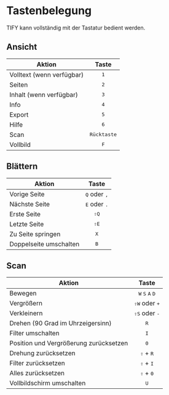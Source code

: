 # Tastenbelegung

TIFY kann vollständig mit der Tastatur bedient werden.

## Ansicht

| Aktion | Taste |
| --- | :---: |
| Volltext (wenn verfügbar) | <kbd>1</kbd> |
| Seiten | <kbd>2</kbd> |
| Inhalt (wenn verfügbar) | <kbd>3</kbd> |
| Info | <kbd>4</kbd> |
| Export | <kbd>5</kbd> |
| Hilfe | <kbd>6</kbd> |
| Scan | <kbd>Rücktaste</kbd> |
| Vollbild | <kbd>F</kbd> |

## Blättern

| Aktion | Taste |
| --- | :---: |
| Vorige Seite | <kbd>Q</kbd> oder <kbd>,</kbd> |
| Nächste Seite | <kbd>E</kbd> oder <kbd>.</kbd> |
| Erste Seite | <kbd>&#8679;Q</kbd> |
| Letzte Seite | <kbd>&#8679;E</kbd> |
| Zu Seite springen | <kbd>X</kbd> |
| Doppelseite umschalten | <kbd>B</kbd> |

## Scan

| Aktion | Taste |
| --- | :---: |
| Bewegen | <kbd>W</kbd> <kbd>S</kbd> <kbd>A</kbd> <kbd>D</kbd> |
| Vergrößern | <kbd>&#8679;W</kbd> oder <kbd>+</kbd> |
| Verkleinern | <kbd>&#8679;S</kbd> oder <kbd>-</kbd> |
| Drehen (90 Grad im Uhrzeigersinn) | <kbd>R</kbd> |
| Filter umschalten | <kbd>I</kbd> |
| Position und Vergrößerung zurücksetzen | <kbd>0</kbd> |
| Drehung zurücksetzen | <kbd>&#8679;</kbd> + <kbd>R</kbd> |
| Filter zurücksetzen| <kbd>&#8679;</kbd> + <kbd>I</kbd> |
| Alles zurücksetzen | <kbd>&#8679;</kbd> + <kbd>0</kbd> |
| Vollbildschirm umschalten | <kbd>U</kbd> |
